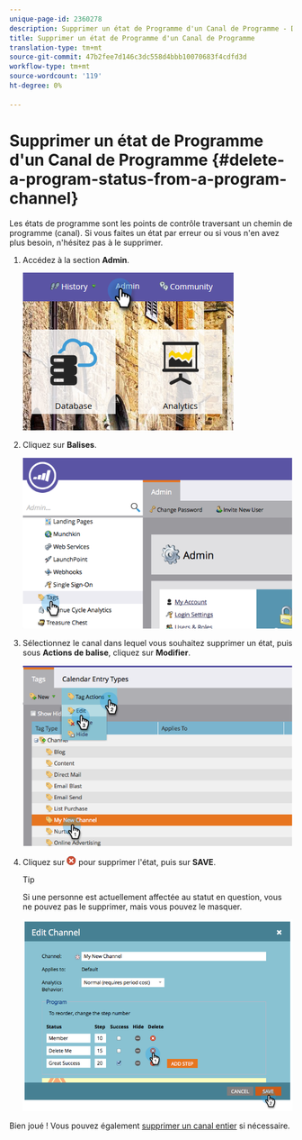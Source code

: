 ```yaml
---
unique-page-id: 2360278
description: Supprimer un état de Programme d'un Canal de Programme - Documents marketing - Documentation du produit
title: Supprimer un état de Programme d'un Canal de Programme
translation-type: tm+mt
source-git-commit: 47b2fee7d146c3dc558d4bbb10070683f4cdfd3d
workflow-type: tm+mt
source-wordcount: '119'
ht-degree: 0%

---
```



# Supprimer un état de Programme d&#39;un Canal de Programme {#delete-a-program-status-from-a-program-channel}

Les états de programme sont les points de contrôle traversant un chemin de programme (canal). Si vous faites un état par erreur ou si vous n&#39;en avez plus besoin, n&#39;hésitez pas à le supprimer.

1. Accédez à la section **Admin**.

   ![](assets/admin.png)

1. Cliquez sur **Balises**.

   ![](assets/image2014-9-24-15-3a51-3a24.png)

1. Sélectionnez le canal dans lequel vous souhaitez supprimer un état, puis sous **Actions de balise**, cliquez sur **Modifier**.

   ![](assets/image2014-9-24-15-3a51-3a45.png)

1. Cliquez sur ![—](assets/image2014-9-24-15-3a52-3a39.png) pour supprimer l&#39;état, puis sur **SAVE**.

   >[!TIP]
   >
   >Si une personne est actuellement affectée au statut en question, vous ne pouvez pas le supprimer, mais vous pouvez le masquer.

   ![](assets/image2014-9-24-15-3a57-3a53.png)

Bien joué ! Vous pouvez également [supprimer un canal entier](delete-a-program-channel.md) si nécessaire.

